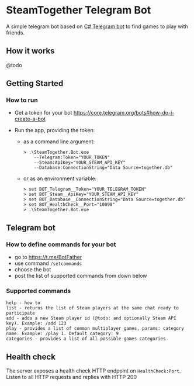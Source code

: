 # SteamTogether Telegram Bot

A simple telegram bot based on [C# Telegram bot](https://github.com/TelegramBots/Telegram.Bot) to find games to play with friends.

## How it works

@todo

## Getting Started

### How to run

- Get a token for your bot <https://core.telegram.org/bots#how-do-i-create-a-bot>
- Run the app, providing the token:

  - as a command line argument:

    ```shell
    > .\SteamTogether.Bot.exe
        --Telegram:Token="YOUR_TOKEN"
        --Steam:ApiKey="YOUR_STEAM_API_KEY"
        --Database:ConnectionString="Data Source=together.db"
    ```

  - or as an environment variable:

    ```shell
    > set BOT_Telegram__Token="YOUR_TELEGRAM_TOKEN"
    > set BOT_Steam__ApiKey="YOUR_STEAM_API_KEY"
    > set BOT_Database__ConnectionString="Data Source=together.db"
    > set BOT_HealthCheck__Port="10090"
    > .\SteamTogether.Bot.exe
    ```

## Telegram bot

### How to define commands for your bot

- go to <https://t.me/BotFather>
- use command `/setcommands`
- choose the bot
- post the list of supported commands from down below

### Supported commands

```text
help - how to
list - returns the list of Steam players at the same chat ready to participate
add - adds a new Steam player id (@todo: and optionally Steam API key). Example: /add 123
play - provides a list of common multiplayer games, params: category name. Example: /play 1. Default category: 9
categories - provides a list of all possible games categories
```

## Health check

The server exposes a health check HTTP endpoint on `HealthCheck:Port`.
Listen to all HTTP requests and replies with HTTP 200
